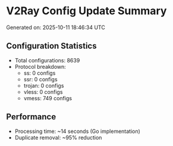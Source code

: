 # V2Ray Config Update Summary
Generated on: 2025-10-11 18:46:34 UTC

## Configuration Statistics
- Total configurations: 8639
- Protocol breakdown:
  - ss: 0 configs
  - ssr: 0 configs
  - trojan: 0 configs
  - vless: 0 configs
  - vmess: 749 configs

## Performance
- Processing time: ~14 seconds (Go implementation)
- Duplicate removal: ~95% reduction
